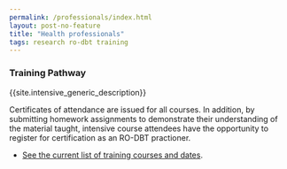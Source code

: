 ```yaml
---
permalink: /professionals/index.html
layout: post-no-feature
title: "Health professionals"
tags: research ro-dbt training
---
```



### Training Pathway


{{site.intensive_generic_description}}

Certificates of attendance are issued for all courses. In addition, by submitting homework assignments to demonstrate their understanding of the material taught, intensive course attendees have the opportunity to register for certification as an RO-DBT practioner.



- [See the current list of training courses and dates](/training/).


